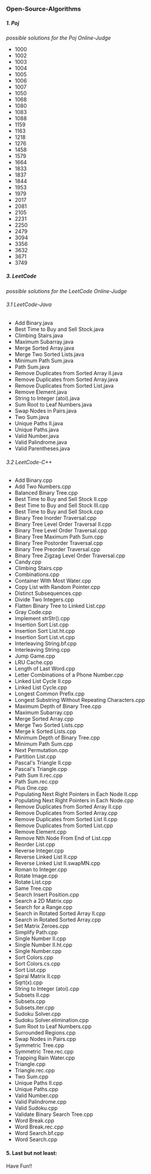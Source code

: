 ### Open-Source-Algorithms

##### 1. Poj
*possible solutions for the Poj Online-Judge*

- 1000
- 1002
- 1003
- 1004
- 1005
- 1006
- 1007
- 1050
- 1068
- 1080
- 1083
- 1088
- 1159
- 1163
- 1218
- 1276
- 1458
- 1579
- 1664
- 1833
- 1837
- 1844
- 1953
- 1979
- 2017
- 2081
- 2105
- 2231
- 2250
- 2479
- 3094
- 3356
- 3632
- 3671
- 3749


##### 3. LeetCode
*possible solutions for the LeetCode Online-Judge*

###### 3.1 LeetCode-Java
- Add Binary.java
- Best Time to Buy and Sell Stock.java
- Climbing Stairs.java
- Maximum Subarray.java
- Merge Sorted Array.java
- Merge Two Sorted Lists.java
- Minimum Path Sum.java
- Path Sum.java
- Remove Duplicates from Sorted Array II.java
- Remove Duplicates from Sorted Array.java
- Remove Duplicates from Sorted List.java
- Remove Element.java
- String to Integer (atoi).java
- Sum Root to Leaf Numbers.java
- Swap Nodes in Pairs.java
- Two Sum.java
- Unique Paths II.java
- Unique Paths.java
- Valid Number.java
- Valid Palindrome.java
- Valid Parentheses.java

###### 3.2 LeetCode-C++
- Add Binary.cpp
- Add Two Numbers.cpp
- Balanced Binary Tree.cpp
- Best Time to Buy and Sell Stock II.cpp
- Best Time to Buy and Sell Stock III.cpp
- Best Time to Buy and Sell Stock.cpp
- Binary Tree Inorder Traversal.cpp
- Binary Tree Level Order Traversal II.cpp
- Binary Tree Level Order Traversal.cpp
- Binary Tree Maximum Path Sum.cpp
- Binary Tree Postorder Traversal.cpp
- Binary Tree Preorder Traversal.cpp
- Binary Tree Zigzag Level Order Traversal.cpp
- Candy.cpp
- Climbing Stairs.cpp
- Combinations.cpp
- Container With Most Water.cpp
- Copy List with Random Pointer.cpp
- Distinct Subsequences.cpp
- Divide Two Integers.cpp
- Flatten Binary Tree to Linked List.cpp
- Gray Code.cpp
- Implement strStr().cpp
- Insertion Sort List.cpp
- Insertion Sort List.ht.cpp
- Insertion Sort List.vt.cpp
- Interleaving String.bf.cpp
- Interleaving String.cpp
- Jump Game.cpp
- LRU Cache.cpp
- Length of Last Word.cpp
- Letter Combinations of a Phone Number.cpp
- Linked List Cycle II.cpp
- Linked List Cycle.cpp
- Longest Common Prefix.cpp
- Longest Substring Without Repeating Characters.cpp
- Maximum Depth of Binary Tree.cpp
- Maximum Subarray.cpp
- Merge Sorted Array.cpp
- Merge Two Sorted Lists.cpp
- Merge k Sorted Lists.cpp
- Minimum Depth of Binary Tree.cpp
- Minimum Path Sum.cpp
- Next Permutation.cpp
- Partition List.cpp
- Pascal's Triangle II.cpp
- Pascal's Triangle.cpp
- Path Sum II.rec.cpp
- Path Sum.rec.cpp
- Plus One.cpp
- Populating Next Right Pointers in Each Node II.cpp
- Populating Next Right Pointers in Each Node.cpp
- Remove Duplicates from Sorted Array II.cpp
- Remove Duplicates from Sorted Array.cpp
- Remove Duplicates from Sorted List II.cpp
- Remove Duplicates from Sorted List.cpp
- Remove Element.cpp
- Remove Nth Node From End of List.cpp
- Reorder List.cpp
- Reverse Integer.cpp
- Reverse Linked List II.cpp
- Reverse Linked List II.swapMN.cpp
- Roman to Integer.cpp
- Rotate Image.cpp
- Rotate List.cpp
- Same Tree.cpp
- Search Insert Position.cpp
- Search a 2D Matrix.cpp
- Search for a Range.cpp
- Search in Rotated Sorted Array II.cpp
- Search in Rotated Sorted Array.cpp
- Set Matrix Zeroes.cpp
- Simplify Path.cpp
- Single Number II.cpp
- Single Number II.ht.cpp
- Single Number.cpp
- Sort Colors.cpp
- Sort Colors.cs.cpp
- Sort List.cpp
- Spiral Matrix II.cpp
- Sqrt(x).cpp
- String to Integer (atoi).cpp
- Subsets II.cpp
- Subsets.cpp
- Subsets.iter.cpp
- Sudoku Solver.cpp
- Sudoku Solver.elimination.cpp
- Sum Root to Leaf Numbers.cpp
- Surrounded Regions.cpp
- Swap Nodes in Pairs.cpp
- Symmetric Tree.cpp
- Symmetric Tree.rec.cpp
- Trapping Rain Water.cpp
- Triangle.cpp
- Triangle.rec.cpp
- Two Sum.cpp
- Unique Paths II.cpp
- Unique Paths.cpp
- Valid Number.cpp
- Valid Palindrome.cpp
- Valid Sudoku.cpp
- Validate Binary Search Tree.cpp
- Word Break.cpp
- Word Break.rec.cpp
- Word Search.bf.cpp
- Word Search.cpp

#### 5. Last but not least:
Have Fun!!
